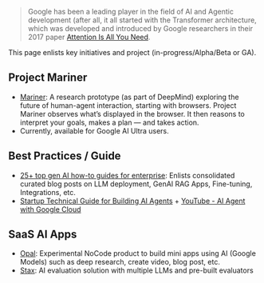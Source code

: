 > Google has been a leading player in the field of AI and Agentic development (after all, it all started with the Transformer architecture, which was developed and introduced by Google researchers in their 2017 paper [Attention Is All You Need](https://research.google/pubs/attention-is-all-you-need/).

This page enlists key initiatives and project (in-progress/Alpha/Beta or GA). 

## Project Mariner

- [Mariner](https://deepmind.google/models/project-mariner/): A research prototype (as part of DeepMind) exploring the future of human-agent interaction, starting with browsers. Project Mariner observes what’s displayed in the browser. It then reasons to interpret your goals, makes a plan — and takes action.
- Currently, available for Google AI Ultra users.

## Best Practices / Guide

- [25+ top gen AI how-to guides for enterprise](https://cloud.google.com/blog/products/ai-machine-learning/top-gen-ai-how-to-guides-for-enterprise/): Enlists consolidated curated blog posts on LLM deployment, GenAI RAG Apps, Fine-tuning, Integrations, etc.
- [Startup Technical Guide for Building AI Agents](https://services.google.com/fh/files/misc/startup_technical_guide_ai_agents_final.pdf) + [YouTube - AI Agent with Google Cloud](https://www.youtube.com/watch?v=qMp8a7gB8iU)

## SaaS AI Apps

- [Opal](https://opal.withgoogle.com): Experimental NoCode product to build mini apps using AI (Google Models) such as deep research, create video, blog post, etc.
- [Stax](stax.withgoogle.com): AI evaluation solution with multiple LLMs and pre-built evaluators

